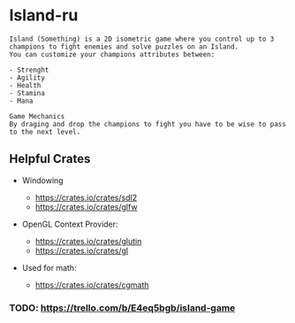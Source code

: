 # Island-ru

    Island (Something) is a 2D isometric game where you control up to 3 champions to fight enemies and solve puzzles on an Island.
    You can customize your champions attributes between:

    - Strenght
    - Agility
    - Health
    - Stamina
    - Mana

    Game Mechanics
    By draging and drop the champions to fight you have to be wise to pass to the next level.

## Helpful Crates

- Windowing
    - https://crates.io/crates/sdl2
    - https://crates.io/crates/glfw

- OpenGL Context Provider:
    - https://crates.io/crates/glutin
    - https://crates.io/crates/gl

- Used for math:
    - https://crates.io/crates/cgmath



### TODO: https://trello.com/b/E4eq5bgb/island-game
